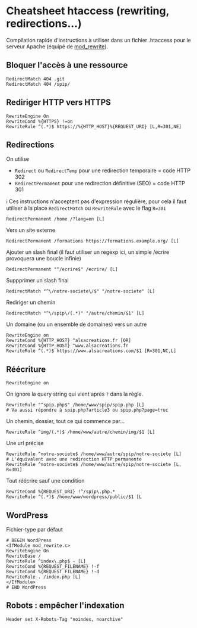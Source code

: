 # Cheatsheet htaccess (rewriting, redirections...)

Compilation rapide d'instructions à utiliser dans un fichier .htaccess pour le serveur Apache (équipé de [mod_rewrite](https://httpd.apache.org/docs/2.4/fr/rewrite/)).

## Bloquer l'accès à une ressource

```htaccess
RedirectMatch 404 .git
RedirectMatch 404 /spip/
```

## Rediriger HTTP vers HTTPS

```htaccess
RewriteEngine On
RewriteCond %{HTTPS} !=on
RewriteRule ^(.*)$ https://%{HTTP_HOST}%{REQUEST_URI} [L,R=301,NE]
```

## Redirections

On utilise

- `Redirect` ou `RedirectTemp` pour une redirection temporaire = code HTTP 302
- `RedirectPermament` pour une redirection définitive (SEO) = code HTTP 301

ℹ️ Ces instructions n'acceptent pas d'expression régulière, pour cela il faut utiliser à la place `RedirectMatch` ou `RewriteRule` avec le flag `R=301`

```htaccess
RedirectPermanent /home /?lang=en [L]
```

Vers un site externe

```htaccess
RedirectPermanent /formations https://formations.example.org/ [L]
```

Ajouter un slash final (il faut utiliser un regexp ici, un simple /ecrire provoquera une boucle infinie)

```htaccess
RedirectPermanent "^/ecrire$" /ecrire/ [L]
```

Suppprimer un slash final

```htaccess
RedirectMatch "^\/notre-societe\/$" "/notre-societe" [L]
```

Rediriger un chemin

```htaccess
RedirectMatch "^\/spip\/(.*)" "/autre/chemin/$1" [L]
```

Un domaine (ou un ensemble de domaines) vers un autre

```htaccess
RewriteEngine on
RewriteCond %{HTTP_HOST} ^alsacreations.fr [OR]
RewriteCond %{HTTP_HOST} ^www.alsacreations.fr
RewriteRule ^(.*)$ https://www.alsacreations.com/$1 [R=301,NC,L]
```

## Réécriture

```htaccess
RewriteEngine on
```

On ignore la query string qui vient après `?` dans la règle.

```htaccess
RewriteRule "^spip.php$" /home/www/spip/spip.php [L]
# Va aussi répondre à spip.php?article3 ou spip.php?page=truc
```

Un chemin, dossier, tout ce qui commence par...

```htaccess
RewriteRule ^img/(.*)$ /home/www/autre/chemin/img/$1 [L]
```

Une url précise

```htaccess
RewriteRule ^notre-societe$ /home/www/autre/spip/notre-societe [L]
# L'équivalent avec une redirection HTTP permanente
RewriteRule ^notre-societe$ /home/www/autre/spip/notre-societe [L, R=301]
```

Tout réécrire sauf une condition

```htaccess
RewriteCond %{REQUEST_URI} !^/spip\.php.*
RewriteRule ^(.*)$ /home/www/wordpress/public/$1 [L
```

## WordPress

Fichier-type par défaut

```htaccess
# BEGIN WordPress
<IfModule mod_rewrite.c>
RewriteEngine On
RewriteBase /
RewriteRule ^index\.php$ - [L]
RewriteCond %{REQUEST_FILENAME} !-f
RewriteCond %{REQUEST_FILENAME} !-d
RewriteRule . /index.php [L]
</IfModule>
# END WordPress
```

## Robots : empêcher l'indexation

```htaccess
Header set X-Robots-Tag "noindex, noarchive"
```
